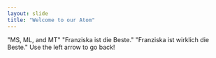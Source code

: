```yaml
---
layout: slide
title: "Welcome to our Atom"
---
```

"MS, ML, and MT"
"Franziska ist die Beste."
"Franziska ist wirklich die Beste."
Use the left arrow to go back!
